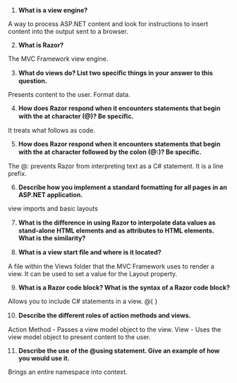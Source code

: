 1. **What is a view engine?**

A way to process ASP.NET content and look for instructions to insert content into the output sent to a browser.

2. **What is Razor?**

The MVC Framework view engine.

3. **What do views do? List two speciﬁc things in your answer to this question.**

Presents content to the user. Format data.

4. **How does Razor respond when it encounters statements that begin with the at character (@)? Be speciﬁc.**

It treats what follows as code.

5. **How does Razor respond when it encounters statements that begin with the at character followed by the colon (@:)? Be speciﬁc.**

The @: prevents Razor from interpreting text as a C# statement. It is a line prefix.

6. **Describe how you implement a standard formatting for all pages in an ASP.NET application.**

view imports and basic layouts

7. **What is the diﬀerence in using Razor to interpolate data values as stand-alone HTML elements and as attributes to HTML elements. What is the similarity?**



8. **What is a view start ﬁle and where is it located?**

A file within the Views folder that the MVC Framework uses to render a view. It can be used to set a value for the Layout property.

9. **What is a Razor code block? What is the syntax of a Razor code block?**

Allows you to include C# statements in a view. @{  }

10. **Describe the diﬀerent roles of action methods and views.**

Action Method - Passes a view model object to the view.
View - Uses the view model object to present content to the user.

11. **Describe the use of the @using statement. Give an example of how you would use it.**

Brings an entire namespace into context.
